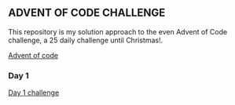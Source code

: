 ## ADVENT OF CODE CHALLENGE

 This repository is my solution approach to the even Advent of Code challenge, a 25 daily challenge until Christmas!.

 [Advent of code](https://adventofcode.com/)

### Day 1 ### 

 [Day 1 challenge](https://adventofcode.com/2020/day/1)

 




